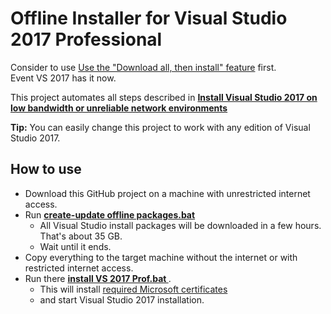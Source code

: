 # Offline Installer for Visual Studio 2017 Professional

Consider to use [Use the "Download all, then install" feature](https://docs.microsoft.com/en-us/visualstudio/install/create-an-offline-installation-of-visual-studio?view=vs-2019#use-the-download-all-then-install-feature) first.<br/>
Event VS 2017 has it now.

This project automates all steps described in **[Install Visual Studio 2017 on low bandwidth or unreliable network environments](https://docs.microsoft.com/en-us/visualstudio/install/install-vs-inconsistent-quality-network)** 

**Tip:** You can easily change this project to work with any edition of Visual Studio 2017.

## How to use
* Download this GitHub project on a machine with unrestricted internet access.
* Run **[create-update offline packages.bat ](https://github.com/it3xl/offline-installer-visual-studio-2017-prof/blob/master/create-update%20offline%20packages.bat)**
  * All Visual Studio install packages will be downloaded in a few hours. That's about 35 GB.
  * Wait until it ends.
* Copy everything to the target machine without the internet or with restricted internet access.
* Run there **[install VS 2017 Prof.bat ](https://github.com/it3xl/offline-installer-visual-studio-2017-prof/blob/master/install%20VS%202017%20Prof.bat)**.
  * This will install [required Microsoft certificates](https://docs.microsoft.com/en-us/visualstudio/install/install-certificates-for-visual-studio-offline) 
  * and start Visual Studio 2017 installation. 



